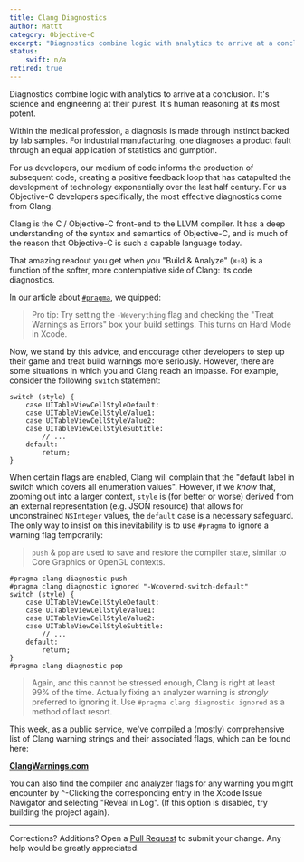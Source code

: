 ```yaml
---
title: Clang Diagnostics
author: Mattt
category: Objective-C
excerpt: "Diagnostics combine logic with analytics to arrive at a conclusion. It's science and engineering at their purest. It's human reasoning at its most potent. For us developers, our medium of code informs the production of subsequent code, creating a positive feedback loop that has catapulted the development of technology exponentially over the last half century. For us Objective-C developers specifically, the most effective diagnostics come from Clang."
status:
    swift: n/a
retired: true
---
```


Diagnostics combine logic with analytics to arrive at a conclusion. It's science and engineering at their purest. It's human reasoning at its most potent.

Within the medical profession, a diagnosis is made through instinct backed by lab samples. For industrial manufacturing, one diagnoses a product fault through an equal application of statistics and gumption.

For us developers, our medium of code informs the production of subsequent code, creating a positive feedback loop that has catapulted the development of technology exponentially over the last half century. For us Objective-C developers specifically, the most effective diagnostics come from Clang.

Clang is the C / Objective-C front-end to the LLVM compiler. It has a deep understanding of the syntax and semantics of Objective-C, and is much of the reason that Objective-C is such a capable language today.

That amazing readout you get when you "Build & Analyze" (`⌘⇧B`) is a function of the softer, more contemplative side of Clang: its code diagnostics.

In our article about [`#pragma`](https://nshipster.com/pragma/), we quipped:

> Pro tip: Try setting the `-Weverything` flag and checking the "Treat Warnings as Errors" box your build settings. This turns on Hard Mode in Xcode.

Now, we stand by this advice, and encourage other developers to step up their game and treat build warnings more seriously. However, there are some situations in which you and Clang reach an impasse. For example, consider the following `switch` statement:

```objc
switch (style) {
    case UITableViewCellStyleDefault:
    case UITableViewCellStyleValue1:
    case UITableViewCellStyleValue2:
    case UITableViewCellStyleSubtitle:
        // ...
    default:
        return;
}
```

When certain flags are enabled, Clang will complain that the "default label in switch which covers all enumeration values". However, if we _know_ that, zooming out into a larger context, `style` is (for better or worse) derived from an external representation (e.g. JSON resource) that allows for unconstrained `NSInteger` values, the `default` case is a necessary safeguard. The only way to insist on this inevitability is to use `#pragma` to ignore a warning flag temporarily:

> `push` & `pop` are used to save and restore the compiler state, similar to Core Graphics or OpenGL contexts.

```objc
#pragma clang diagnostic push
#pragma clang diagnostic ignored "-Wcovered-switch-default"
switch (style) {
    case UITableViewCellStyleDefault:
    case UITableViewCellStyleValue1:
    case UITableViewCellStyleValue2:
    case UITableViewCellStyleSubtitle:
        // ...
    default:
        return;
}
#pragma clang diagnostic pop
```

> Again, and this cannot be stressed enough, Clang is right at least 99% of the time. Actually fixing an analyzer warning is _strongly_ preferred to ignoring it. Use `#pragma clang diagnostic ignored` as a method of last resort.

This week, as a public service, we've compiled a (mostly) comprehensive list of Clang warning strings and their associated flags, which can be found here:

**[ClangWarnings.com](https://clangwarnings.com)**

You can also find the compiler and analyzer flags for any warning you might encounter by `^`-Clicking the corresponding entry in the Xcode Issue Navigator and selecting "Reveal in Log". (If this option is disabled, try building the project again).

---

Corrections? Additions? Open a [Pull Request](https://github.com/NSHipster/clangwarnings.com/pulls) to submit your change. Any help would be greatly appreciated.
